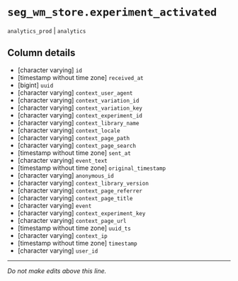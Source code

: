 # `seg_wm_store.experiment_activated`
`analytics_prod` | `analytics`

## Column details
* [character varying] `id`
* [timestamp without time zone] `received_at`
* [bigint]    `uuid`
* [character varying] `context_user_agent`
* [character varying] `context_variation_id`
* [character varying] `context_variation_key`
* [character varying] `context_experiment_id`
* [character varying] `context_library_name`
* [character varying] `context_locale`
* [character varying] `context_page_path`
* [character varying] `context_page_search`
* [timestamp without time zone] `sent_at`
* [character varying] `event_text`
* [timestamp without time zone] `original_timestamp`
* [character varying] `anonymous_id`
* [character varying] `context_library_version`
* [character varying] `context_page_referrer`
* [character varying] `context_page_title`
* [character varying] `event`
* [character varying] `context_experiment_key`
* [character varying] `context_page_url`
* [timestamp without time zone] `uuid_ts`
* [character varying] `context_ip`
* [timestamp without time zone] `timestamp`
* [character varying] `user_id`

-------------------------------------------------------------------------------
*Do not make edits above this line.*

